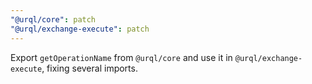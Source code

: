 ```yaml
---
"@urql/core": patch
"@urql/exchange-execute": patch
---
```


Export `getOperationName` from `@urql/core` and use it in `@urql/exchange-execute`, fixing several imports.
